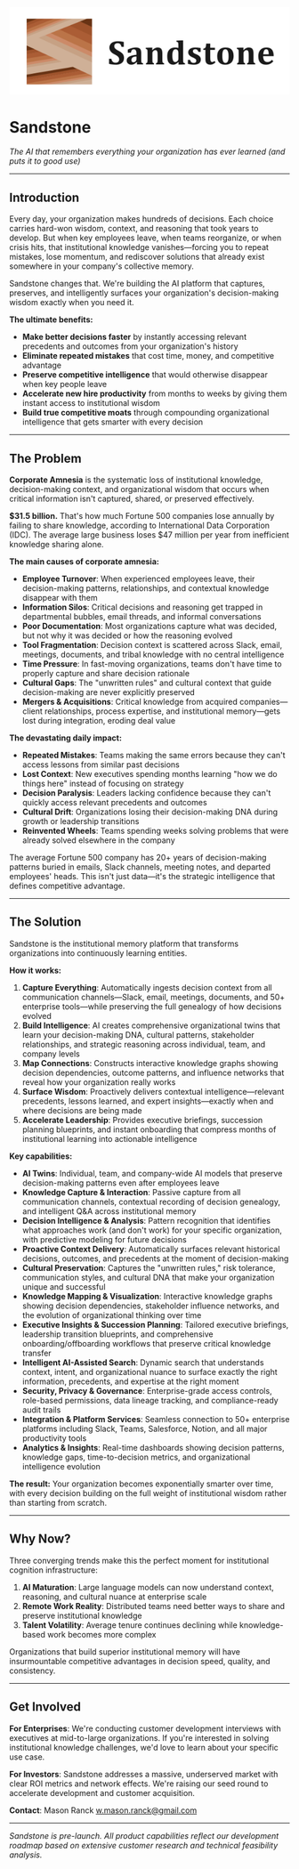 ![Sandstone Logo](white.png)
# Sandstone
*The AI that remembers everything your organization has ever learned (and puts it to good use)*

---

## Introduction

Every day, your organization makes hundreds of decisions. Each choice carries hard-won wisdom, context, and reasoning that took years to develop. But when key employees leave, when teams reorganize, or when crisis hits, that institutional knowledge vanishes—forcing you to repeat mistakes, lose momentum, and rediscover solutions that already exist somewhere in your company's collective memory.

Sandstone changes that. We're building the AI platform that captures, preserves, and intelligently surfaces your organization's decision-making wisdom exactly when you need it.

**The ultimate benefits:**
- **Make better decisions faster** by instantly accessing relevant precedents and outcomes from your organization's history
- **Eliminate repeated mistakes** that cost time, money, and competitive advantage
- **Preserve competitive intelligence** that would otherwise disappear when key people leave
- **Accelerate new hire productivity** from months to weeks by giving them instant access to institutional wisdom
- **Build true competitive moats** through compounding organizational intelligence that gets smarter with every decision

---

## The Problem

**Corporate Amnesia** is the systematic loss of institutional knowledge, decision-making context, and organizational wisdom that occurs when critical information isn't captured, shared, or preserved effectively.

**$31.5 billion.** That's how much Fortune 500 companies lose annually by failing to share knowledge, according to International Data Corporation (IDC). The average large business loses $47 million per year from inefficient knowledge sharing alone.

**The main causes of corporate amnesia:**

- **Employee Turnover**: When experienced employees leave, their decision-making patterns, relationships, and contextual knowledge disappear with them
- **Information Silos**: Critical decisions and reasoning get trapped in departmental bubbles, email threads, and informal conversations
- **Poor Documentation**: Most organizations capture what was decided, but not why it was decided or how the reasoning evolved
- **Tool Fragmentation**: Decision context is scattered across Slack, email, meetings, documents, and tribal knowledge with no central intelligence
- **Time Pressure**: In fast-moving organizations, teams don't have time to properly capture and share decision rationale
- **Cultural Gaps**: The "unwritten rules" and cultural context that guide decision-making are never explicitly preserved
- **Mergers & Acquisitions**: Critical knowledge from acquired companies—client relationships, process expertise, and institutional memory—gets lost during integration, eroding deal value

**The devastating daily impact:**

- **Repeated Mistakes**: Teams making the same errors because they can't access lessons from similar past decisions
- **Lost Context**: New executives spending months learning "how we do things here" instead of focusing on strategy  
- **Decision Paralysis**: Leaders lacking confidence because they can't quickly access relevant precedents and outcomes
- **Cultural Drift**: Organizations losing their decision-making DNA during growth or leadership transitions
- **Reinvented Wheels**: Teams spending weeks solving problems that were already solved elsewhere in the company

The average Fortune 500 company has 20+ years of decision-making patterns buried in emails, Slack channels, meeting notes, and departed employees' heads. This isn't just data—it's the strategic intelligence that defines competitive advantage.

---

## The Solution

Sandstone is the institutional memory platform that transforms organizations into continuously learning entities.

**How it works:**

1. **Capture Everything**: Automatically ingests decision context from all communication channels—Slack, email, meetings, documents, and 50+ enterprise tools—while preserving the full genealogy of how decisions evolved
2. **Build Intelligence**: AI creates comprehensive organizational twins that learn your decision-making DNA, cultural patterns, stakeholder relationships, and strategic reasoning across individual, team, and company levels
3. **Map Connections**: Constructs interactive knowledge graphs showing decision dependencies, outcome patterns, and influence networks that reveal how your organization really works
4. **Surface Wisdom**: Proactively delivers contextual intelligence—relevant precedents, lessons learned, and expert insights—exactly when and where decisions are being made
5. **Accelerate Leadership**: Provides executive briefings, succession planning blueprints, and instant onboarding that compress months of institutional learning into actionable intelligence

**Key capabilities:**

- **AI Twins**: Individual, team, and company-wide AI models that preserve decision-making patterns even after employees leave
- **Knowledge Capture & Interaction**: Passive capture from all communication channels, contextual recording of decision genealogy, and intelligent Q&A across institutional memory
- **Decision Intelligence & Analysis**: Pattern recognition that identifies what approaches work (and don't work) for your specific organization, with predictive modeling for future decisions
- **Proactive Context Delivery**: Automatically surfaces relevant historical decisions, outcomes, and precedents at the moment of decision-making
- **Cultural Preservation**: Captures the "unwritten rules," risk tolerance, communication styles, and cultural DNA that make your organization unique and successful
- **Knowledge Mapping & Visualization**: Interactive knowledge graphs showing decision dependencies, stakeholder influence networks, and the evolution of organizational thinking over time
- **Executive Insights & Succession Planning**: Tailored executive briefings, leadership transition blueprints, and comprehensive onboarding/offboarding workflows that preserve critical knowledge transfer
- **Intelligent AI-Assisted Search**: Dynamic search that understands context, intent, and organizational nuance to surface exactly the right information, precedents, and expertise at the right moment
- **Security, Privacy & Governance**: Enterprise-grade access controls, role-based permissions, data lineage tracking, and compliance-ready audit trails
- **Integration & Platform Services**: Seamless connection to 50+ enterprise platforms including Slack, Teams, Salesforce, Notion, and all major productivity tools
- **Analytics & Insights**: Real-time dashboards showing decision patterns, knowledge gaps, time-to-decision metrics, and organizational intelligence evolution

**The result:** Your organization becomes exponentially smarter over time, with every decision building on the full weight of institutional wisdom rather than starting from scratch.

---

## Why Now?

Three converging trends make this the perfect moment for institutional cognition infrastructure:

1. **AI Maturation**: Large language models can now understand context, reasoning, and cultural nuance at enterprise scale
2. **Remote Work Reality**: Distributed teams need better ways to share and preserve institutional knowledge  
3. **Talent Volatility**: Average tenure continues declining while knowledge-based work becomes more complex

Organizations that build superior institutional memory will have insurmountable competitive advantages in decision speed, quality, and consistency.

---

## Get Involved

**For Enterprises**: We're conducting customer development interviews with executives at mid-to-large organizations. If you're interested in solving institutional knowledge challenges, we'd love to learn about your specific use case.

**For Investors**: Sandstone addresses a massive, underserved market with clear ROI metrics and network effects. We're raising our seed round to accelerate development and customer acquisition.

**Contact**: Mason Ranck
w.mason.ranck@gmail.com

---

*Sandstone is pre-launch. All product capabilities reflect our development roadmap based on extensive customer research and technical feasibility analysis.*
